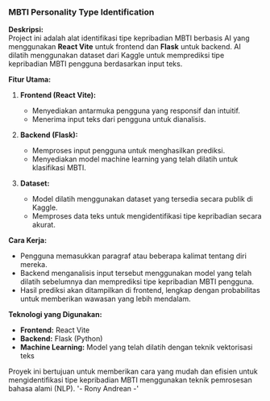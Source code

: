 ### **MBTI Personality Type Identification**  

**Deskripsi:**  
Project ini adalah alat identifikasi tipe kepribadian MBTI berbasis AI yang menggunakan **React Vite** untuk frontend dan **Flask** untuk backend. AI dilatih menggunakan dataset dari Kaggle untuk memprediksi tipe kepribadian MBTI pengguna berdasarkan input teks.  

**Fitur Utama:**  
1. **Frontend (React Vite):**  
   - Menyediakan antarmuka pengguna yang responsif dan intuitif.  
   - Menerima input teks dari pengguna untuk dianalisis.  

2. **Backend (Flask):**  
   - Memproses input pengguna untuk menghasilkan prediksi.  
   - Menyediakan model machine learning yang telah dilatih untuk klasifikasi MBTI.  

3. **Dataset:**  
   - Model dilatih menggunakan dataset yang tersedia secara publik di Kaggle.  
   - Memproses data teks untuk mengidentifikasi tipe kepribadian secara akurat.  

**Cara Kerja:**  
- Pengguna memasukkan paragraf atau beberapa kalimat tentang diri mereka.  
- Backend menganalisis input tersebut menggunakan model yang telah dilatih sebelumnya dan memprediksi tipe kepribadian MBTI pengguna.  
- Hasil prediksi akan ditampilkan di frontend, lengkap dengan probabilitas untuk memberikan wawasan yang lebih mendalam.  

**Teknologi yang Digunakan:**  
- **Frontend:** React Vite  
- **Backend:** Flask (Python)  
- **Machine Learning:** Model yang telah dilatih dengan teknik vektorisasi teks  

Proyek ini bertujuan untuk memberikan cara yang mudah dan efisien untuk mengidentifikasi tipe kepribadian MBTI menggunakan teknik pemrosesan bahasa alami (NLP).
'- Rony Andrean -'
